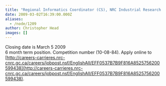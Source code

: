 ```yaml
---
title: "Regional Informatics Coordinator (CS), NRC Industrial Research Assistance Program, Vancouver"
date: 2009-03-02T16:39:00.000Z
aliases:
  - /node/1209
author: Christopher Head
images: []
---
```


Closing date is March 5 2009 \
6 month term position. Competition number (10-08-84). Apply online to [http://careers-carrieres.nrc-cnrc.gc.ca/careers/jobpost.nsf/EnglishAll/EFF0537B7B9F816A8525756200599438](http://careers-carrieres.nrc-cnrc.gc.ca/careers/jobpost.nsf/EnglishAll/EFF0537B7B9F816A8525756200599438).
